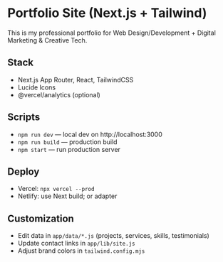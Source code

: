# Portfolio Site (Next.js + Tailwind)


This is my professional portfolio for Web Design/Development + Digital Marketing & Creative Tech.


## Stack
- Next.js App Router, React, TailwindCSS
- Lucide Icons
- @vercel/analytics (optional)


## Scripts
- `npm run dev` — local dev on http://localhost:3000
- `npm run build` — production build
- `npm start` — run production server


## Deploy
- Vercel: `npx vercel --prod`
- Netlify: use Next build; or adapter


## Customization
- Edit data in `app/data/*.js` (projects, services, skills, testimonials)
- Update contact links in `app/lib/site.js`
- Adjust brand colors in `tailwind.config.mjs`